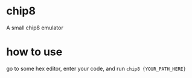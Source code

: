 # chip8

A small chip8 emulator

# how to use

go to some hex editor, enter your code, and run `chip8 {YOUR_PATH_HERE}`